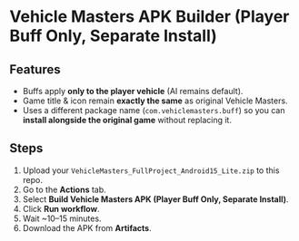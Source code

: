 # Vehicle Masters APK Builder (Player Buff Only, Separate Install)

## Features
- Buffs apply **only to the player vehicle** (AI remains default).
- Game title & icon remain **exactly the same** as original Vehicle Masters.
- Uses a different package name (`com.vehiclemasters.buff`) so you can **install alongside the original game** without replacing it.

## Steps
1. Upload your `VehicleMasters_FullProject_Android15_Lite.zip` to this repo.
2. Go to the **Actions** tab.
3. Select **Build Vehicle Masters APK (Player Buff Only, Separate Install)**.
4. Click **Run workflow**.
5. Wait ~10–15 minutes.
6. Download the APK from **Artifacts**.
